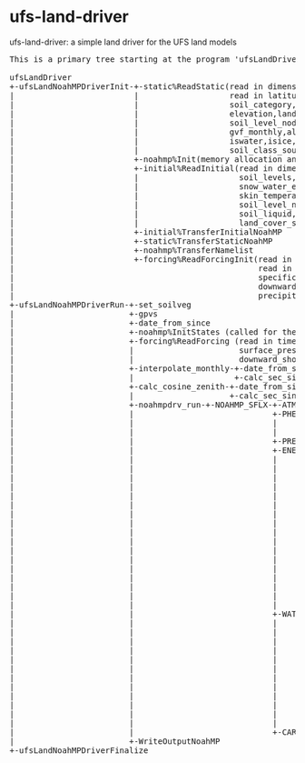 # ufs-land-driver

ufs-land-driver: a simple land driver for the UFS land models

<pre>This is a primary tree starting at the program 'ufsLandDriver'

ufsLandDriver
+-ufsLandNoahMPDriverInit-+-static%ReadStatic(read in dimension length for location and soil_levels,
|                         |                   read in latitude,longitude,vegetation_category,
|                         |                   soil_category,slope_category,deep_soil_temperature,
|                         |                   elevation,land_mask,soil_level_thickness,
|                         |                   soil_level_nodes,max_snow_albedo,emissivity,
|                         |                   gvf_monthly,albedo_monthly,lai_monthly,z0_monthly,
|                         |                   iswater,isice,isurban,land_cover_source,
|                         |                   soil_class_source)
|                         +-noahmp%Init(memory allocation and assignment of default values)
|                         +-initial%ReadInitial(read in dimension length for location and
|                         |                     soil_levels, read in time,date,latitude,longitude,
|                         |                     snow_water_equivalent,snow_depth,canopy_water,
|                         |                     skin_temperature,soil_level_thickness,
|                         |                     soil_level_nodes,soil_temperature,soil_moisture,
|                         |                     soil_liquid,iswater,isice,isurban,
|                         |                     land_cover_source)
|                         +-initial%TransferInitialNoahMP
|                         +-static%TransferStaticNoahMP
|                         +-noahmp%TransferNamelist
|                         +-forcing%ReadForcingInit(read in dimension length of location and time,
|                                                   read in time, memory allocation for temperature,
|                                                   specific_humidity,surface_pressure,wind_speed,
|                                                   downward_longwave,downward_shortwave,
|                                                   precipitation)
+-ufsLandNoahMPDriverRun-+-set_soilveg
|                        +-gpvs
|                        +-date_from_since
|                        +-noahmp%InitStates (called for the first timestep)
|                        +-forcing%ReadForcing (read in time,temperature,specific_humidity,
|                        |                      surface_pressure,wind_speed,downward_longwave,
|                        |                      downward_shortwave,precipitation)
|                        +-interpolate_monthly-+-date_from_since
|                        |                     +-calc_sec_since
|                        +-calc_cosine_zenith-+-date_from_since
|                        |                    +-calc_sec_since
|                        +-noahmpdrv_run-+-NOAHMP_SFLX-+-ATM(re-process atmospheric forcing)
|                        |                             +-PHENOLOGY(vegetation phenology considering
|                        |                             |           vegeation canopy being buries by
|                        |                             |           snow and evolution in time)
|                        |                             +-PRECIP_HEAT
|                        |                             +-ENERGY-+-THERMOPROP-+-CSNOW
|                        |                             |        |            +-TDFCND
|                        |                             |        +-RADIATION-+-ALBEDO-+-SNOW_AGE
|                        |                             |        |           |        +-SNOWALB_BATS
|                        |                             |        |           |        +-SNOWALB_CLASS
|                        |                             |        |           |        +-GROUNDALB
|                        |                             |        |           |        +-TWOSTREAM
|                        |                             |        |           +-SURRAD
|                        |                             |        +-VEGE_FLUX-+-SFCDIF1
|                        |                             |        |           +-SFCDIF2
|                        |                             |        |           +-STOMATA
|                        |                             |        |           +-CANRES
|                        |                             |        |           +-ESAT
|                        |                             |        |           +-RAGRB
|                        |                             |        +-BARE_FLUX
|                        |                             |        +-TSNOSOI-+-HRT
|                        |                             |        |         +-HSTEP-+-ROSR12
|                        |                             |        +-PHASECHANGE-+-FRH2O
|                        |                             +-WATER-+-CANWATER
|                        |                             |       +-SNOWWATER-+-SNOWFALL
|                        |                             |       |           +-COMBINE
|                        |                             |       |           +-DIVIDE-+-COMBO
|                        |                             |       |           +-COMPACT
|                        |                             |       |           +-SNOWH2O
|                        |                             |       +-SOILWATER-+-ZWTEQ
|                        |                             |       |           +-INFIL
|                        |                             |       |           +-SRT-+-WDFCND1
|                        |                             |       |           |     +-WDFCND2
|                        |                             |       |           +-SSTEP
|                        |                             |       +-GROUNDWATER
|                        |                             |       +-SHALLOWWATERTABLE
|                        |                             +-CARBON-+-CO2FLUX
|                        +-WriteOutputNoahMP
+-ufsLandNoahMPDriverFinalize</pre>
